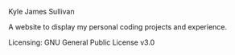 Kyle James Sullivan

A website to display my personal coding projects and experience.

Licensing: GNU General Public License v3.0